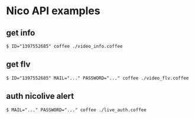 # Nico API examples

## get info

```
$ ID="1397552685" coffee ./video_info.coffee
```

## get flv

```
$ ID="1397552685" MAIL="..." PASSWORD="..." coffee ./video_flv.coffee
```

## auth nicolive alert

```
$ MAIL="..." PASSWORD="..." coffee ./live_auth.coffee
```
